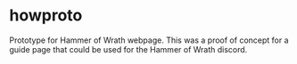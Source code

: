 # howproto
Prototype for Hammer of Wrath webpage. This was a proof of concept for a guide page that could be used for the Hammer of Wrath discord.
